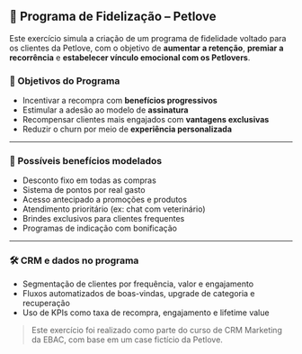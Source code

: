 ## 🎁 Programa de Fidelização – Petlove

Este exercício simula a criação de um programa de fidelidade voltado para os clientes da Petlove, com o objetivo de **aumentar a retenção**, **premiar a recorrência** e **estabelecer vínculo emocional com os Petlovers**.

### 🎯 Objetivos do Programa
- Incentivar a recompra com **benefícios progressivos**
- Estimular a adesão ao modelo de **assinatura**
- Recompensar clientes mais engajados com **vantagens exclusivas**
- Reduzir o churn por meio de **experiência personalizada**

---

### 🧾 Possíveis benefícios modelados
- Desconto fixo em todas as compras
- Sistema de pontos por real gasto
- Acesso antecipado a promoções e produtos
- Atendimento prioritário (ex: chat com veterinário)
- Brindes exclusivos para clientes frequentes
- Programas de indicação com bonificação

---

### 🛠️ CRM e dados no programa
- Segmentação de clientes por frequência, valor e engajamento
- Fluxos automatizados de boas-vindas, upgrade de categoria e recuperação
- Uso de KPIs como taxa de recompra, engajamento e lifetime value

> Este exercício foi realizado como parte do curso de CRM Marketing da EBAC, com base em um case fictício da Petlove.
